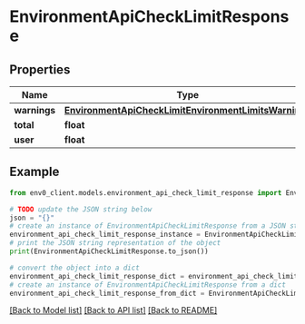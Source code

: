 # EnvironmentApiCheckLimitResponse


## Properties

Name | Type | Description | Notes
------------ | ------------- | ------------- | -------------
**warnings** | [**EnvironmentApiCheckLimitEnvironmentLimitsWarnings**](EnvironmentApiCheckLimitEnvironmentLimitsWarnings.md) |  | [optional] 
**total** | **float** |  | [optional] 
**user** | **float** |  | [optional] 

## Example

```python
from env0_client.models.environment_api_check_limit_response import EnvironmentApiCheckLimitResponse

# TODO update the JSON string below
json = "{}"
# create an instance of EnvironmentApiCheckLimitResponse from a JSON string
environment_api_check_limit_response_instance = EnvironmentApiCheckLimitResponse.from_json(json)
# print the JSON string representation of the object
print(EnvironmentApiCheckLimitResponse.to_json())

# convert the object into a dict
environment_api_check_limit_response_dict = environment_api_check_limit_response_instance.to_dict()
# create an instance of EnvironmentApiCheckLimitResponse from a dict
environment_api_check_limit_response_from_dict = EnvironmentApiCheckLimitResponse.from_dict(environment_api_check_limit_response_dict)
```
[[Back to Model list]](../README.md#documentation-for-models) [[Back to API list]](../README.md#documentation-for-api-endpoints) [[Back to README]](../README.md)


